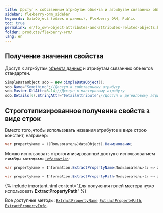 ```yaml
---
title: Доступ к собственным атрибутам объекта и атрибутам связанных объектов
sidebar: flexberry-orm_sidebar
keywords: DataObject (объекты данных), Flexberry ORM, Public
toc: true
permalink: en/fo_own-object-attributes-and-attributes-related-objects.html
folder: products/flexberry-orm/
lang: en
---
```


## Получение значения свойства

Доступ к атрибутам [объекта данных](fo_data-object.html) и атрибутам связанных объектов стандартен.

```csharp
SimpleDataObject sdo = new SimpleDataObject();
sdo.Name="Something";//Доступ к собственному атрибуту
sdo.Master.DblAttr=3.14;//Доступ к мастеровому атрибуту
sdo.Details[0).StringAttr="DetailAttribute";//Доступ к детейловому атрибуту
```

## Cтроготипизированное получение свойств в виде строк

Вместо того, чтобы использовать названия атрибутов в виде строк-констант, например:

```csharp
var propertyName = ((Пользователь)dataObject).Наименование;
```

Можно использовать строготипизированный доступ с использованием лямбды методами [`Information`](fo_information-class-as-metadata-supervisor.html):

```csharp
var propertyName = Information.ExtractPropertyName<Пользователь>(x => x.Наименование);
```

```csharp
var propertyName = Information.ExtractPropertyPath<Пользователь>(x => x.Наименование.Полномочия);
```

{% include important.html content="Для получения полей мастера нужо использовать **ExtractPropertyPath**" %}

Все доступные методы: [`ExtractPropertyName`](fo_information-class-as-metadata-supervisor), [`ExtractPropertyPath`](fo_information-class-as-metadata-supervisor), [`ExtractPropertyInfo`](fo_information-class-as-metadata-supervisor).
